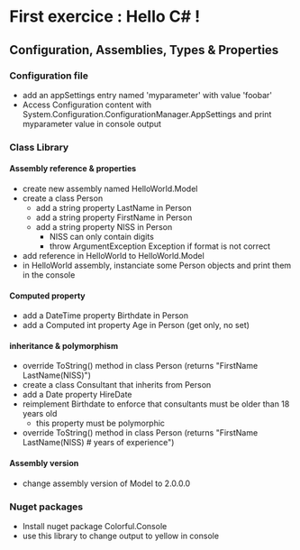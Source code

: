 # First exercice : Hello C# !

## Configuration, Assemblies, Types & Properties

### Configuration file

- add an appSettings entry named 'myparameter' with value 'foobar'
- Access Configuration content with System.Configuration.ConfigurationManager.AppSettings and print myparameter value in console output 

### Class Library
#### Assembly reference & properties
- create new assembly named HelloWorld.Model
- create a class Person 
    - add a string property LastName in Person
    - add a string property FirstName in Person
    - add a string property NISS in Person 
		- NISS can only contain digits
        - throw ArgumentException Exception if format is not correct
- add reference in HelloWorld to HelloWorld.Model
- in HelloWorld assembly, instanciate some Person objects and print them in the console
#### Computed property
- add a DateTime property Birthdate in Person
- add a Computed int property Age in Person (get only, no set)
#### inheritance & polymorphism
- override ToString() method in class Person (returns "FirstName LastName(NISS)")
- create a class Consultant that inherits from Person
- add a Date property HireDate
- reimplement Birthdate to enforce that consultants must be older than 18 years old
    - this property must be polymorphic
- override ToString() method in class Person (returns "FirstName LastName(NISS) # years of experience")
#### Assembly version
- change assembly version of Model to 2.0.0.0

### Nuget packages
- Install nuget package Colorful.Console
- use this library to change output to yellow in console